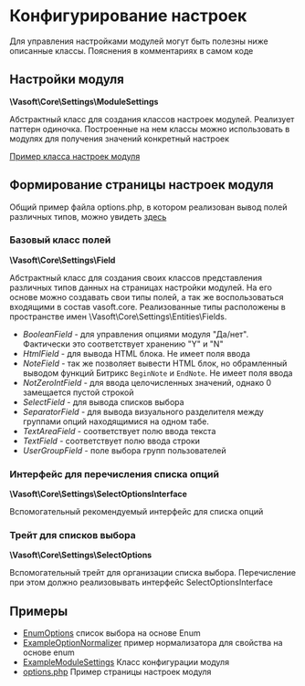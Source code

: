 # Конфигурирование настроек

Для управления настройками модулей могут быть полезны ниже описанные классы. Пояснения в комментариях в самом коде

## Настройки модуля
**\Vasoft\Core\Settings\ModuleSettings**

Абстрактный класс для создания классов настроек модулей. Реализует паттерн одиночка. Построенные на нем классы можно использовать в модулях для получения значений конкретный настроек

[Пример класса настроек модуля](examples/Settings/ExampleModuleSettings.php)

## Формирование страницы настроек модуля

Общий пример файла options.php, в котором реализован вывод полей различных типов, можно увидеть [здесь](examples/options.php)

### Базовый класс полей

**\Vasoft\Core\Settings\Field**

Абстрактный класс для создания своих классов представления различных типов данных на страницах настройки модулей. На его основе можно создавать свои типы полей, а так же воспользоваться входящими в состав vasoft.core. Реализованные типы расположены в пространстве имен \Vasoft\Core\Settings\Entities\Fields.

* *BooleanField* - для управления опциями модуля "Да/нет". Фактически это соответствует хранению "Y" и "N"
* *HtmlField* - для вывода HTML блока. Не имеет поля ввода
* *NoteField* - так же позволяет вывести HTML блок, но обрамленный выводом функций Битрикс `BeginNote` и `EndNote`. Не имеет поля ввода
* *NotZeroIntField* - для ввода целочисленных значений, однако 0 замещается пустой строкой
* *SelectField* - для вывода списков выбора
* *SeparatorField* - для вывода визуального разделителя между группами опций находящимися на одном табе.
* *TextAreaField* - соответствует полю ввода текста
* *TextField* - соответствует полю ввода строки
* *UserGroupField* - поле выбора групп пользователей

### Интерфейс для перечисления списка опций

**\Vasoft\Core\Settings\SelectOptionsInterface**

Вспомогательный рекомендуемый интерфейс для списка опций

### Трейт для списков выбора</h2>

**\Vasoft\Core\Settings\SelectOptions**

Вспомогательный трейт для организации списка выбора. Перечисление при этом должно реализовывать интерфейс SelectOptionsInterface</p>

## Примеры

- [EnumOptions](examples/Settings/ExampleOptions.php) список выбора на основе Enum
- [ExampleOptionNormalizer](examples/Settings/ExampleOptionNormalizer.php) пример нормализатора для свойства на основе enum
- [ExampleModuleSettings](examples/Settings/ExampleModuleSettings.php) Класс конфигурации модуля
- [options.php](examples/Settings/options.php) Пример страницы настроек модуля
